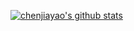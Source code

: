 [![chenjiayao's github stats](https://github-readme-stats.vercel.app/api?username=chenjiayao "![chenjiayao's github stats")](https://github.com/chenjiayao/github-readme-stats)
